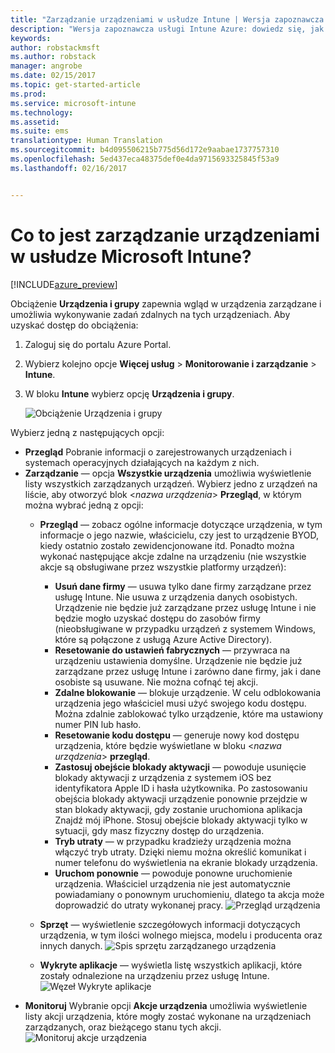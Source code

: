 ```yaml
---
title: "Zarządzanie urządzeniami w usłudze Intune | Wersja zapoznawcza usługi Intune Azure | Dokumentacja firmy Microsoft"
description: "Wersja zapoznawcza usługi Intune Azure: dowiedz się, jak wyświetlać urządzenia zarządzane za pomocą usługi Intune i wykonywać na nich różne operacje."
keywords: 
author: robstackmsft
ms.author: robstack
manager: angrobe
ms.date: 02/15/2017
ms.topic: get-started-article
ms.prod: 
ms.service: microsoft-intune
ms.technology: 
ms.assetid: 
ms.suite: ems
translationtype: Human Translation
ms.sourcegitcommit: b4d095506215b775d56d172e9aabae1737757310
ms.openlocfilehash: 5ed437eca48375def0e4da9715693325845f53a9
ms.lasthandoff: 02/16/2017


---
```


# <a name="what-is-microsoft-intune-device-management"></a>Co to jest zarządzanie urządzeniami w usłudze Microsoft Intune? 


[!INCLUDE[azure_preview](../includes/azure_preview.md)]

Obciążenie **Urządzenia i grupy** zapewnia wgląd w urządzenia zarządzane i umożliwia wykonywanie zadań zdalnych na tych urządzeniach. Aby uzyskać dostęp do obciążenia:

1. Zaloguj się do portalu Azure Portal.
2. Wybierz kolejno opcje **Więcej usług** > **Monitorowanie i zarządzanie** > **Intune**.
3. W bloku **Intune** wybierz opcję **Urządzenia i grupy**.

    ![Obciążenie Urządzenia i grupy](./media/devices-and-groups-workload.png)

Wybierz jedną z następujących opcji:

- **Przegląd** Pobranie informacji o zarejestrowanych urządzeniach i systemach operacyjnych działających na każdym z nich.
- **Zarządzanie** — opcja **Wszystkie urządzenia** umożliwia wyświetlenie listy wszystkich zarządzanych urządzeń.
    Wybierz jedno z urządzeń na liście, aby otworzyć blok <*nazwa urządzenia*> **Przegląd**, w którym można wybrać jedną z opcji:
    - **Przegląd** — zobacz ogólne informacje dotyczące urządzenia, w tym informacje o jego nazwie, właścicielu, czy jest to urządzenie BYOD, kiedy ostatnio zostało zewidencjonowane itd. Ponadto można wykonać następujące akcje zdalne na urządzeniu (nie wszystkie akcje są obsługiwane przez wszystkie platformy urządzeń):
        - **Usuń dane firmy** — usuwa tylko dane firmy zarządzane przez usługę Intune. Nie usuwa z urządzenia danych osobistych. Urządzenie nie będzie już zarządzane przez usługę Intune i nie będzie mogło uzyskać dostępu do zasobów firmy (nieobsługiwane w przypadku urządzeń z systemem Windows, które są połączone z usługą Azure Active Directory).
        - **Resetowanie do ustawień fabrycznych** — przywraca na urządzeniu ustawienia domyślne. Urządzenie nie będzie już zarządzane przez usługę Intune i zarówno dane firmy, jak i dane osobiste są usuwane. Nie można cofnąć tej akcji.
        - **Zdalne blokowanie** — blokuje urządzenie. W celu odblokowania urządzenia jego właściciel musi użyć swojego kodu dostępu. Można zdalnie zablokować tylko urządzenie, które ma ustawiony numer PIN lub hasło.
        - **Resetowanie kodu dostępu** — generuje nowy kod dostępu urządzenia, które będzie wyświetlane w bloku <*nazwa urządzenia*> **przegląd**.
        - **Zastosuj obejście blokady aktywacji** — powoduje usunięcie blokady aktywacji z urządzenia z systemem iOS bez identyfikatora Apple ID i hasła użytkownika. Po zastosowaniu obejścia blokady aktywacji urządzenie ponownie przejdzie w stan blokady aktywacji, gdy zostanie uruchomiona aplikacja Znajdź mój iPhone. Stosuj obejście blokady aktywacji tylko w sytuacji, gdy masz fizyczny dostęp do urządzenia.
        - **Tryb utraty** — w przypadku kradzieży urządzenia można włączyć tryb utraty. Dzięki niemu można określić komunikat i numer telefonu do wyświetlenia na ekranie blokady urządzenia.
        - **Uruchom ponownie** — powoduje ponowne uruchomienie urządzenia. Właściciel urządzenia nie jest automatycznie powiadamiany o ponownym uruchomieniu, dlatego ta akcja może doprowadzić do utraty wykonanej pracy.
        ![Przegląd urządzenia](http://i.imgur.com/4Rx4VXm.png)
        
    - **Sprzęt** — wyświetlenie szczegółowych informacji dotyczących urządzenia, w tym ilości wolnego miejsca, modelu i producenta oraz innych danych.
    ![Spis sprzętu zarządzanego urządzenia](./media/hardware-inventory.png)
    - **Wykryte aplikacje** — wyświetla listę wszystkich aplikacji, które zostały odnalezione na urządzeniu przez usługę Intune.
    ![Węzeł Wykryte aplikacje](./media/detected-applications.png)
- **Monitoruj** Wybranie opcji **Akcje urządzenia** umożliwia wyświetlenie listy akcji urządzenia, które mogły zostać wykonane na urządzeniach zarządzanych, oraz bieżącego stanu tych akcji.
![Monitoruj akcje urządzenia](./media/monitor-device-actions.png)

